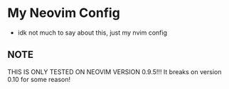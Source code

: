 # My Neovim Config

- idk not much to say about this, just my nvim config

## NOTE

THIS IS ONLY TESTED ON NEOVIM VERSION 0.9.5!!! It breaks on version 0.10 for some reason!
